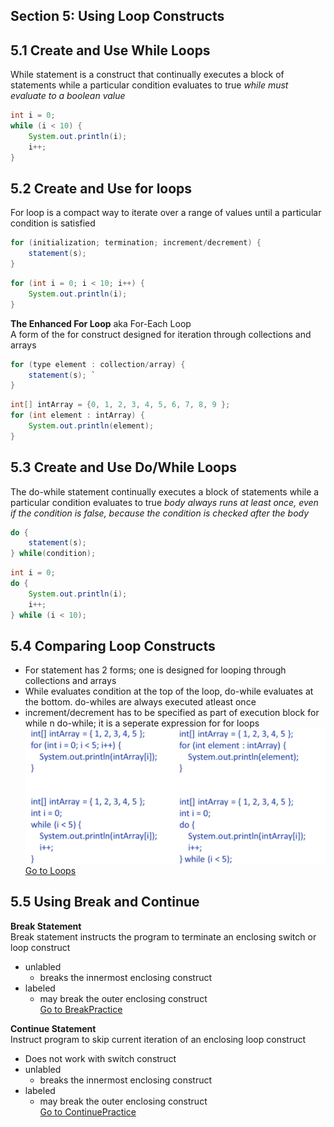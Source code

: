 
## Section 5: Using Loop Constructs

## 5.1 Create and Use While Loops
While statement is a construct that continually executes a block of statements while a particular condition evaluates to true
*while must evaluate to a boolean value*
```java
int i = 0;
while (i < 10) {
    System.out.println(i);
    i++;
}
```

## 5.2 Create and Use for loops
For loop is a compact way to iterate over a range of values until a particular condition is satisfied
```java
for (initialization; termination; increment/decrement) {
    statement(s);
}
```
```java
for (int i = 0; i < 10; i++) {
    System.out.println(i);
}
```

**The Enhanced For Loop** aka For-Each Loop  
A form of the for construct designed for iteration through collections and arrays
```java
for (type element : collection/array) {
    statement(s); `
}
```
```java
int[] intArray = {0, 1, 2, 3, 4, 5, 6, 7, 8, 9 }; 
for (int element : intArray) {
    System.out.println(element);
}
```
## 5.3 Create and Use Do/While Loops
The do-while statement continually executes a block of statements while a particular condition evaluates to true
*body always runs at least once, even if the condition is false, because the condition is checked after the body*

```java
do {
    statement(s);
} while(condition); 
```
```java
int i = 0; 
do {
    System.out.println(i);
    i++; 
} while (i < 10); 
```
## 5.4 Comparing Loop Constructs
- For statement has 2 forms; one is designed for looping through collections and arrays
- While evaluates condition at the top of the loop, do-while evaluates at the bottom. do-whiles are always executed atleast once
- increment/decrement has to be specified as part of execution block for while n do-while; it is a seperate expression for for loops
![Image of the four loop types in java](loops.png)
[Go to Loops](src/loops.java)

## 5.5 Using Break and Continue
**Break Statement**  
Break statement instructs the program to terminate an enclosing switch or loop construct
- unlabled 
    - breaks the innermost enclosing construct
- labeled
    - may break the outer enclosing construct      
[Go to BreakPractice](src/BreakPractice.java)

**Continue Statement**  
Instruct program to skip current iteration of an enclosing loop construct
- Does not work with switch construct
- unlabled 
    - breaks the innermost enclosing construct
- labeled
    - may break the outer enclosing construct   
[Go to ContinuePractice](src/ContinuePractice.java)
